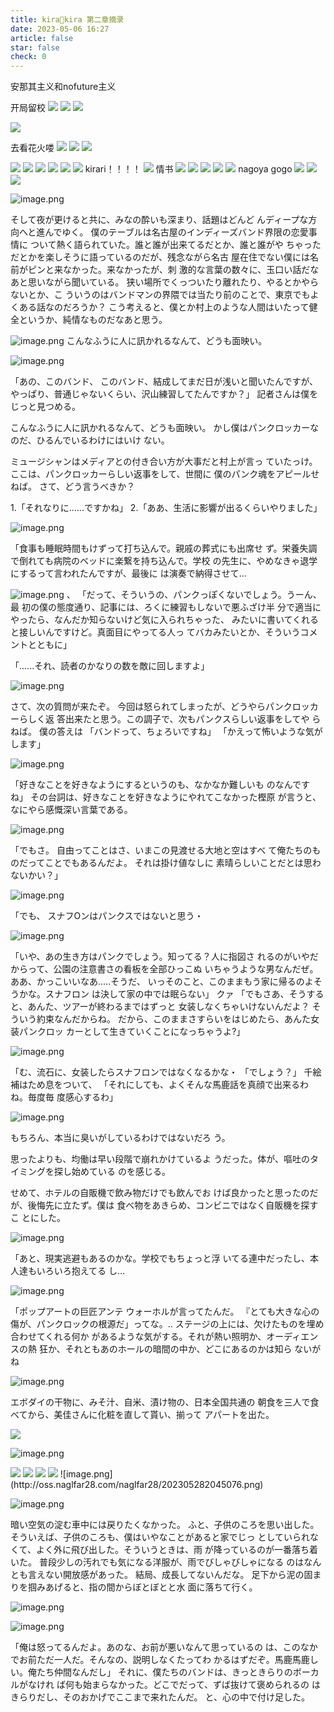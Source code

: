 ```yaml
---
title: kira🌟kira 第二章摘录
date: 2023-05-06 16:27
article: false
star: false
check: 0
---
```


安那其主义和nofuture主义

开局留校
<img src="http://oss.naglfar28.com/naglfar28/202305061626735.png"/>
<img src="http://oss.naglfar28.com/naglfar28/202305061629237.png"/>
<img src="http://oss.naglfar28.com/naglfar28/202305062201167.png"/>

<img src="http://oss.naglfar28.com/naglfar28/202305062205664.png"/>

去看花火喽
<img src="http://oss.naglfar28.com/naglfar28/202305062207051.png"/>
<img src="http://oss.naglfar28.com/naglfar28/202305062230508.png"/>
<img src="http://oss.naglfar28.com/naglfar28/202305062233081.png"/>

<img src="http://oss.naglfar28.com/naglfar28/202305062246105.png"/>
<img src="http://oss.naglfar28.com/naglfar28/202305062247408.png"/>

<img src="http://oss.naglfar28.com/naglfar28/202305062253836.png"/>

<img src="http://oss.naglfar28.com/naglfar28/202305062301911.png"/>
<img src="http://oss.naglfar28.com/naglfar28/202305062304547.png"/>
<img src="http://oss.naglfar28.com/naglfar28/202305062307365.png"/>
kirari！！！！

<img src="http://oss.naglfar28.com/naglfar28/202305062314332.png"/>
情书
<img src="http://oss.naglfar28.com/naglfar28/202305062322484.png"/>
<img src="http://oss.naglfar28.com/naglfar28/202305062322617.png"/>
<img src="http://oss.naglfar28.com/naglfar28/202305062323578.png"/>

<img src="http://oss.naglfar28.com/naglfar28/202305062336593.png"/>

<img src="http://oss.naglfar28.com/naglfar28/202305062357490.png"/>
nagoya gogo

<img src="http://oss.naglfar28.com/naglfar28/202305070020502.png"/>

 <img src="http://oss.naglfar28.com/naglfar28/202305071104062.png"/>

 


<img src="http://oss.naglfar28.com/naglfar28/202305152258930.png"/>


![image.png](http://oss.naglfar28.com/naglfar28/202305262153528.png)

そして夜が更けると共に、みなの酔いも深まり、話題はどんど んディープな方向へと進んでゆく。
僕のテーブルは名古屋のインディーズバンド界限の恋愛事情に
ついて熱く語られていた。誰と誰が出来てるだとか、誰と誰がや ちゃっただとかを楽しそうに語っているのだが、残念ながら名古
屋在住でない僕には名前がピンと来なかった。来なかったが、刺
激的な言葉の数々に、玉口い話だなあと思いながら聞いている。
狭い場所でくっついたり離れたり、やるとかやらないとか、こ
ういうのはバンドマンの界隈では当たり前のことで、東京でもよくある話なのだろうか？
こう考えると、僕とか村上のような人間はいたって健全というか、純情なものだなあと思う。


![image.png](http://oss.naglfar28.com/naglfar28/202305262158837.png)
こんなふうに人に訊かれるなんて、どうも面映い。


![image.png](http://oss.naglfar28.com/naglfar28/202305262200317.png)

「あの、このバンド、 このバンド、結成してまだ日が浅いと聞いたんですが、 やっぱり、普通じゃないくらい、沢山練習してたんですか？」 記者さんは僕をじっと見つめる。

こんなふうに人に訊かれるなんて、どうも面映い。 かし僕はパンクロッカーなのだ、ひるんでいるわけにはいけ
ない。

ミュージシャンはメディアとの付き合い方が大事だと村上が言っ ていたっけ。ここは、パンクロッカーらしい返事をして、世間に
僕のパンク魂をアピールせねば。
さて、どう言うべきか？

1.「それなりに…...ですかね」
2.「ああ、生活に影響が出るくらいやりました」


![image.png](http://oss.naglfar28.com/naglfar28/202305262201981.png)

「食事も睡眠時間もけずって打ち込んで。親戚の葬式にも出席せ
ず。栄養失調で倒れても病院のベッドに楽繋を持ち込んで。学校 の先生に、やめなきゃ退学にするって言われたんですが、最後に
は演奏で納得させて…

![image.png](http://oss.naglfar28.com/naglfar28/202305262202713.png)
、
「だって、そういうの、パンクっぽくないでしょう。うーん、最 初の僕の態度通り、記事には、ろくに練習もしないで悪ふざけ半 分で適当にやったら、なんだか知らないけど気に入られちゃった、 みたいに書いてくれると接しいんですけど。真面目にやってる人っ てバカみたいとか、そういうコメントとともに」

「......それ、読者のかなりの数を敵に回しますよ」


![image.png](http://oss.naglfar28.com/naglfar28/202305262204188.png)

さて、次の質問が来たぞ。
今回は怒られてしまったが、どうやらパンクロッカーらしく返 答出来たと思う。この調子で、次もパンクスらしい返事をしてや
らねば。
僕の答えは
「バンドって、ちょろいですね」
「かえって怖いような気がします」


![image.png](http://oss.naglfar28.com/naglfar28/202305262213999.png)

「好きなことを好きなようにするというのも、なかなか難しいも
のなんですね」
その台詞は、好きなことを好きなようにやれてこなかった樫原
が言うと、なにやら感慨深い言葉である。

![image.png](http://oss.naglfar28.com/naglfar28/202305262213724.png)

「でもさ。 自由ってことはさ、いまこの見渡せる大地と空はすべ
て俺たちのものだってことでもあるんだよ。 それは掛け値なしに 素晴らしいことだとは思わないかい？」

![image.png](http://oss.naglfar28.com/naglfar28/202305262217095.png)

「でも、 スナフOンはパンクスではないと思う・


![image.png](http://oss.naglfar28.com/naglfar28/202305262218891.png)


「いや、あの生き方はパンクでしょう。知ってる？人に指図さ
れるのがいやだからって、公園の注意書さの看板を全部ひっこぬ いちゃうような男なんだぜ。ああ、かっこいいなあ…..そうだ、 いっそのこと、このままもう家に帰るのよそうかな。スナフロン は決して家の中では眠らない」 クァ 「でもさあ、そうすると、あんた、ツアーが終わるまではずっと
女装しなくちゃいけないんだよ？ そういう約束なんだからね。 だから、このままさすらいをはじめたら、あんた女装パンクロッ カーとして生きていくことになっちゃうよ?」

![image.png](http://oss.naglfar28.com/naglfar28/202305262221279.png)


「む、流石に、女装したらスナフロンではなくなるかな・
「でしょう？」 千絵補はため息をついて、 「それにしても、よくそんな馬鹿話を真顔で出来るわね。毎度毎
度感心するわ」




![image.png](http://oss.naglfar28.com/naglfar28/202305262225248.png)

もちろん、本当に臭いがしているわけではないだろ
う。

思ったよりも、均働は早い段階で崩れかけているよ
うだった。体が、嘔吐のタイミングを探し始めている
のを感じる。

せめて、ホテルの自販機で飲み物だけでも飲んでお
けば良かったと思ったのだが、後悔先に立たず。僕は
食べ物をあきらめ、コンビニではなく自販機を探すこ
とにした。

![image.png](http://oss.naglfar28.com/naglfar28/202305262241915.png)


「あと、現実逃避もあるのかな。学校でもちょっと浮
いてる連中だったし、本人達もいろいろ抱えてる
し…


![image.png](http://oss.naglfar28.com/naglfar28/202305262242679.png)


「ポップアートの巨匠アンテ ウォーホルが言ってたんだ。 『とても大きな心の傷が、パンクロックの根源だ」ってな。..
ステージの上には、欠けたものを埋め合わせてくれる何か
があるような気がする。それが熱い照明か、オーディエンスの熱
狂か、それともあのホールの暗間の中か、どこにあるのかは知ら
ないがね

![image.png](http://oss.naglfar28.com/naglfar28/202305262247339.png)


エボダイの干物に、みそ汁、自米、漬け物の、日本全国共通の 朝食を三人で食べてから、美佳さんに化粧を直して貰い、揃って
アパートを出た。

<img src="http://oss.naglfar28.com/naglfar28/202305262308401.png"/>

![image.png](http://oss.naglfar28.com/naglfar28/202305262346985.png)

<img src="http://oss.naglfar28.com/naglfar28/202305262339480.png"/>


<img src="http://oss.naglfar28.com/naglfar28/202305262332827.png"/>

<img src="http://oss.naglfar28.com/naglfar28/202305262333894.png"/>

<img src="http://oss.naglfar28.com/naglfar28/202305271001690.png"/>
![image.png](http://oss.naglfar28.com/naglfar28/202305282045076.png)

![image.png](http://oss.naglfar28.com/naglfar28/202305282045077.png)


暗い空気の淀む車中には戻りたくなかった。
ふと、子供のころを思い出した。
そういえば、子供のころも、僕はいやなことがあると家でじっ
としていられなくて、よく外に飛び出した。そういうときは、雨
が降っているのが一番落ち着いた。
普段少しの汚れでも気になる洋服が、雨でびしゃびしゃになる
のはなんとも言えない開放感があった。
結局、成長してないんだな。
足下から泥の固まりを掴みあげると、指の間からぼとぼとと水
面に落ちて行く。

![image.png](http://oss.naglfar28.com/naglfar28/202305282045078.png)


![image.png](http://oss.naglfar28.com/naglfar28/202305282045079.png)


「俺は怒ってるんだよ。あのな、お前が悪いなんて思っているの
は、このなかでお前ただ一人だ。そんなの、説明しなくたってわ
かるはずだぞ。馬鹿馬鹿しい。俺たち仲間なんだし」
それに、僕たちのバンドは、きっときらりのボーカルがなけれ
ば何も始まらなかった。どこでだって、ずば抜けて褒められるの
はきらりだし、そのおかげでここまで来れたんだ。
と、心の中で付け足した。
